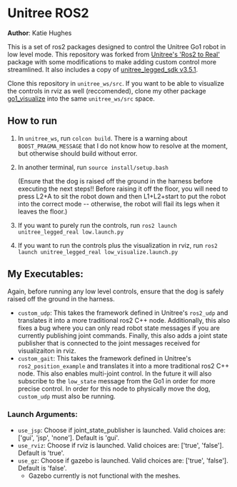 # Unitree ROS2

**Author**: Katie Hughes

This is a set of ros2 packages designed to control the Unitree Go1 robot in low level mode. This repository was forked from 
[Unitree's 'Ros2 to Real'](https://github.com/unitreerobotics/unitree_ros2_to_real) package with some modifications to make adding custom control more streamlined. It also includes a copy of [unitree_legged_sdk v3.5.1](https://github.com/unitreerobotics/unitree_legged_sdk/releases/tag/v3.5.1).

Clone this repository in `unitree_ws/src`. If you want to be able to visualize the controls
in rviz as well (reccomended), clone my other package [go1_visualize](https://github.com/katie-hughes/go1_description)
into the same `unitree_ws/src` space.

## How to run
1. In `unitree_ws`, run `colcon build`. There is a warning about `BOOST_PRAGMA_MESSAGE` that I do not know how to resolve at the moment, but otherwise should build without error.
2. In another terminal, run `source install/setup.bash`
   
   (Ensure that the dog is raised off the ground in the harness before executing the next steps!! Before raising it off the floor, you will need to press L2+A to sit the robot down and then L1+L2+start to put the robot into the correct mode -- otherwise, the robot will flail its legs when it leaves the floor.)

3. If you want to purely run the controls, run `ros2 launch unitree_legged_real low.launch.py`
4. If you want to run the controls plus the visualization in rviz, run `ros2 launch unitree_legged_real low_visualize.launch.py`

## My Executables:
Again, before running any low level controls, ensure that the dog is safely raised off the ground in the harness.
* `custom_udp`: This takes the framework defined in Unitree's `ros2_udp` and translates it into a more traditional ros2 C++ node. Additionally, this also fixes a bug where you can only read robot state messages if you are currently publishing joint commands. Finally, this also adds a joint state publisher that is connected to the joint messages received for visualizaiton in rviz.
* `custom_gait`: This takes the framework defined in Unitree's `ros2_position_example` and translates it into a more traditional ros2 C++ node. This also enables multi-joint control. In the future it will also subscribe to the `low_state` message from the Go1 in order for more precise control. In order for this node to physically move the dog, `custom_udp` must also be running.




### Launch Arguments:
  * `use_jsp`: Choose if joint_state_publisher is launched. Valid choices are: ['gui', 'jsp', 'none']. Default is 'gui'.
  * `use_rviz`: Choose if rviz is launched. Valid choices are: ['true', 'false']. Default is 'true'.
  * `use_gz`: Choose if gazebo is launched. Valid choices are: ['true', 'false']. Default is 'false'.
    * Gazebo currently is not functional with the meshes.